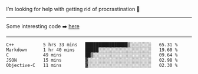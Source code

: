 I’m looking for help with getting rid of procrastination 🤔

-----

Some interesting code :arrow_right: [here](https://github.com/zhen8838/playground)

-----

<!--START_SECTION:waka-->
```text
C++           5 hrs 33 mins   ████████████████▒░░░░░░░░   65.31 % 
Markdown      1 hr 40 mins    █████░░░░░░░░░░░░░░░░░░░░   19.60 % 
C             49 mins         ██▒░░░░░░░░░░░░░░░░░░░░░░   09.64 % 
JSON          15 mins         ▓░░░░░░░░░░░░░░░░░░░░░░░░   02.98 % 
Objective-C   11 mins         ▓░░░░░░░░░░░░░░░░░░░░░░░░   02.30 % 
```
<!--END_SECTION:waka-->

<!--
**zhen8838/zhen8838** is a ✨ _special_ ✨ repository because its `README.md` (this file) appears on your GitHub profile.

Here are some ideas to get you started:

- 🔭 I’m currently working on ...
- 🌱 I’m currently learning ...
- 👯 I’m looking to collaborate on ...
 ...
- 💬 Ask me about ...
- 📫 How to reach me: ...
- 😄 Pronouns: ...
- ⚡ Fun fact: ...
-->
